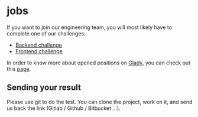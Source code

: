 # jobs
If you want to join our engineering team, you will most likely have to complete one of our challenges:

* [Backend challenge](https://github.com/fhabumugisha/wedoostore/tree/main/backend)
* [Frontend challenge](https://github.com/fhabumugisha/wedoostore/tree/main/frontend)

In order to know more about opened positions on [Glady](https://www.glady.com/), you can check out this [page](https://jobs.glady.com).

## Sending your result
Please use git to do the test. You can clone the project, work on it, and send us back the link (Gitlab / Github / Bitbucket ...).